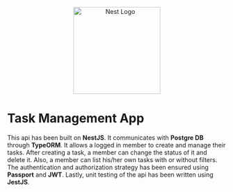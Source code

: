 <p align="center">
  <a href="http://nestjs.com/" target="blank"><img src="https://nestjs.com/img/logo-small.svg" width="200" alt="Nest Logo" /></a>
</p>

[circleci-image]: https://img.shields.io/circleci/build/github/nestjs/nest/master?token=abc123def456
[circleci-url]: https://circleci.com/gh/nestjs/nest

# Task Management App

This api has been built on **NestJS**. It communicates with **Postgre DB** through **TypeORM**. It allows a logged in member to create and manage their tasks. After creating a task, a member can change the status of it and delete it. Also, a member can list his/her own tasks with or without filters. The authentication and authorization strategy has been ensured using **Passport** and **JWT**. Lastly, unit testing of the api has been written using **JestJS**.
